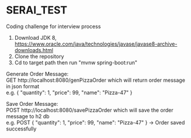 # SERAI_TEST
Coding challenge for interview process

1. Download JDK 8, https://www.oracle.com/java/technologies/javase/javase8-archive-downloads.html
2. Clone the repository
3. Cd to target path then run "mvnw spring-boot:run"

Generate Order Message: </br>
GET http://localhost:8080/genPizzaOrder which will return order message in json format </br>
e.g. 
{
    "quantity": 1,
    "price": 99,
    "name": "Pizza-47"
}

Save Order Message: </br>
POST http://localhost:8080/savePizzaOrder which will save the order message to h2 db </br>
e.g.
POST
{
    "quantity": 1,
    "price": 99,
    "name": "Pizza-47"
}
-> Order saved successfully
